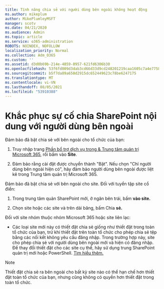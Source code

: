 ```yaml
---
title: Tính năng chia sẻ với người dùng bên ngoài không hoạt động
ms.author: mikeplum
author: MikePlumleyMSFT
manager: scotv
ms.date: 04/21/2020
ms.audience: Admin
ms.topic: article
ms.service: o365-administration
ROBOTS: NOINDEX, NOFOLLOW
localization_priority: Normal
ms.collection: Adm_O365
ms.custom: ''
ms.assetid: d3d0b69b-214e-4859-8957-621fd6306b30
ms.openlocfilehash: 53f6fd009d3dab3cd66d33d9cd248201219caa1605c7a4e7758a5a8d720f68c2
ms.sourcegitcommit: b5f7da89a650d2915dc652449623c78be6247175
ms.translationtype: MT
ms.contentlocale: vi-VN
ms.lasthandoff: 08/05/2021
ms.locfileid: "53910388"
---
```

# <a name="fix-problems-sharing-sharepoint-content-with-external-users"></a>Khắc phục sự cố chia SharePoint nội dung với người dùng bên ngoài

Đảm bảo đã bật chia sẻ với bên ngoài cho tổ chức của bạn:
  
1. Truy nhập trang [Phần bổ trợ dịch vụ trong &amp; Trung tâm quản trị Microsoft 365](https://portal.office.com/adminportal/home#/Settings/ServicesAndAddIns), rồi bấm vào **Site**.
    
2. Đảm bảo rằng cài đặt được chuyển thành "Bật". Nếu chọn "Chỉ người dùng bên ngoài hiện có", hãy đảm bảo người dùng bên ngoài được liệt kê trong Trung tâm quản trị Microsoft 365.
    
Đảm bảo đã bật chia sẻ với bên ngoài cho site. Đối với tuyển tập site cổ điển:
  
1. Trong trung tâm quản SharePoint mới, ở ngăn bên trái, bấm **vào site.**
    
2. Chọn site hoặc các site và trên dải băng, bấm Chia **sẻ.**
    
Đối với site nhóm thuộc nhóm Microsoft 365 hoặc site liên lạc:
  
- Các loại site mới này có thiết đặt chia sẻ giống như thiết đặt trong toàn tổ chức của bạn, trừ khi thiết đặt trên toàn tổ chức cho phép chia sẻ tệp bằng các nối kết không yêu cầu đăng nhập. Trong trường hợp này, site cho phép chia sẻ với người dùng bên ngoài mới và hiện có đăng nhập. Để thay đổi thiết đặt cho các site cụ thể, hãy sử dụng trung SharePoint quản trị mới hoặc PowerShell. [Tìm hiểu thêm.](https://go.microsoft.com/fwlink/?linkid=871863)
    
> [!NOTE]
> Thiết đặt chia sẻ ra bên ngoài cho bất kỳ site nào có thể hạn chế hơn thiết đặt toàn tổ chức của bạn, nhưng cũng không có quyền hơn thiết đặt trong toàn tổ chức. 
  


